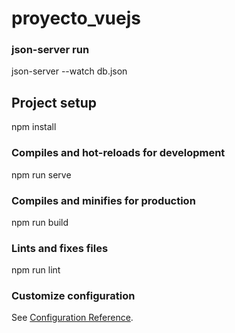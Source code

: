 # proyecto_vuejs

### json-server run

json-server --watch db.json

## Project setup

npm install

### Compiles and hot-reloads for development

npm run serve

### Compiles and minifies for production

npm run build

### Lints and fixes files

npm run lint

### Customize configuration

See [Configuration Reference](https://cli.vuejs.org/config/).
